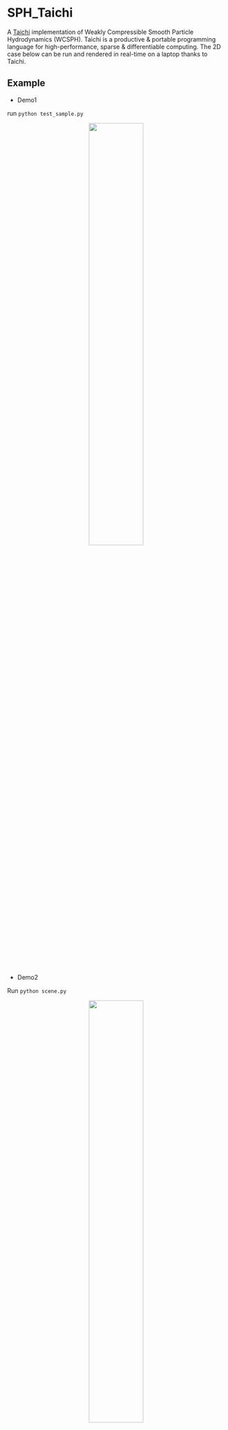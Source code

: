 # SPH_Taichi
A [Taichi](https://github.com/taichi-dev/taichi) implementation of Weakly Compressible Smooth Particle Hydrodynamics (WCSPH). Taichi is a productive & portable programming language for high-performance, sparse & differentiable computing. The 2D case below can be run and rendered in real-time on a laptop thanks to Taichi.

## Example
- Demo1

run ```python test_sample.py```
<p align="center">
  <img src="https://github.com/erizmr/SPH_Taichi/blob/master/img/sph_hv.gif" width="50%" height="50%" />
</p>

- Demo2

Run ```python scene.py```
<p align="center">
  <img src="https://github.com/erizmr/SPH_Taichi/blob/master/img/wcsph_alpha030.gif" width="50%" height="50%" />
</p>

## Reference
M. Becker and M. Teschner (2007). “Weakly compressible SPH for free surface flows”. In:Proceedings of the 2007 ACM SIGGRAPH/Eurographics symposium on Computer animation. Eurographics Association, pp. 209–217.
